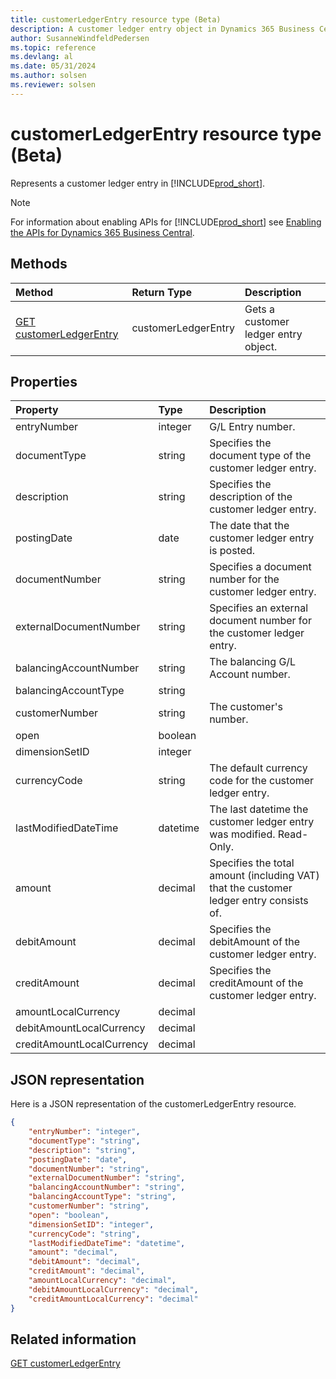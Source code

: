 ```yaml
---
title: customerLedgerEntry resource type (Beta)
description: A customer ledger entry object in Dynamics 365 Business Central (Beta).
author: SusanneWindfeldPedersen
ms.topic: reference
ms.devlang: al
ms.date: 05/31/2024
ms.author: solsen
ms.reviewer: solsen
---
```


# customerLedgerEntry resource type (Beta)

<!-- START>DO_NOT_EDIT -->
<!-- IMPORTANT:Do not edit any of the content between here and the END>DO_NOT_EDIT. -->
Represents a customer ledger entry in [!INCLUDE[prod_short](../../../includes/prod_short.md)].

> [!NOTE]
> For information about enabling APIs for [!INCLUDE[prod_short](../../../includes/prod_short.md)] see [Enabling the APIs for Dynamics 365 Business Central](../../../api-reference/v2.0/enabling-apis-for-dynamics-nav.md).

## Methods

| Method | Return Type|Description |
|:--------------------|:-----------|:-------------------------|
|[GET customerLedgerEntry](../api/dynamics_customerledgerentry_get.md)|customerLedgerEntry|Gets a customer ledger entry object.|



## Properties

| Property           | Type   |Description     |
|:-------------------|:-------|:---------------|
|entryNumber|integer|G/L Entry number.|
|documentType|string|Specifies the document type of the customer ledger entry.|
|description|string|Specifies the description of the customer ledger entry.|
|postingDate|date|The date that the customer ledger entry   is posted.|
|documentNumber|string|Specifies a document number for the customer ledger entry.|
|externalDocumentNumber|string|Specifies an external document number for the customer ledger entry.|
|balancingAccountNumber|string|The balancing G/L Account number.|
|balancingAccountType|string||
|customerNumber|string|The customer's number.|
|open|boolean||
|dimensionSetID|integer||
|currencyCode|string|The default currency code for the customer ledger entry.|
|lastModifiedDateTime|datetime|The last datetime the customer ledger entry was modified. Read-Only.|
|amount|decimal|Specifies the total amount (including VAT) that the customer ledger entry consists of.|
|debitAmount|decimal|Specifies the debitAmount of the customer ledger entry.|
|creditAmount|decimal|Specifies the creditAmount of the customer ledger entry.|
|amountLocalCurrency|decimal||
|debitAmountLocalCurrency|decimal||
|creditAmountLocalCurrency|decimal||

## JSON representation

Here is a JSON representation of the customerLedgerEntry resource.


```json
{
    "entryNumber": "integer",
    "documentType": "string",
    "description": "string",
    "postingDate": "date",
    "documentNumber": "string",
    "externalDocumentNumber": "string",
    "balancingAccountNumber": "string",
    "balancingAccountType": "string",
    "customerNumber": "string",
    "open": "boolean",
    "dimensionSetID": "integer",
    "currencyCode": "string",
    "lastModifiedDateTime": "datetime",
    "amount": "decimal",
    "debitAmount": "decimal",
    "creditAmount": "decimal",
    "amountLocalCurrency": "decimal",
    "debitAmountLocalCurrency": "decimal",
    "creditAmountLocalCurrency": "decimal"
}
```
<!-- IMPORTANT: END>DO_NOT_EDIT -->

## Related information
[GET customerLedgerEntry](../api/dynamics_customerledgerentry_get.md)
